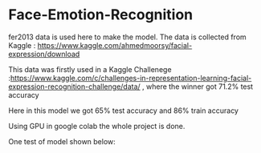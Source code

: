 # Face-Emotion-Recognition

fer2013 data is used here to make the model. The data is collected from Kaggle : https://www.kaggle.com/ahmedmoorsy/facial-expression/download

This data was firstly used in a Kaggle Challenege :https://www.kaggle.com/c/challenges-in-representation-learning-facial-expression-recognition-challenge/data/ , where the winner got 71.2% test accuracy 

Here in this model we got 65% test accuracy and 86% train accuracy

Using GPU in google colab the whole project is done.

One test of model shown below:
![]()

